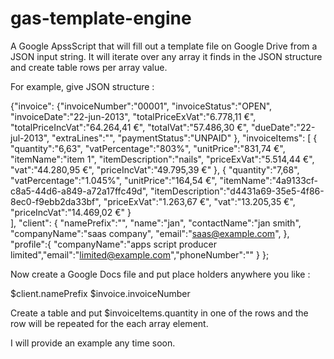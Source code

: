 gas-template-engine
===================

A Google ApssScript that will fill out a template file on Google Drive from a JSON input string. 
It will iterate over any array it finds in the JSON structure and create table rows per array value.

For example, give JSON structure :

 {"invoice":
	{"invoiceNumber":"00001",
	 "invoiceStatus":"OPEN",
	 "invoiceDate":"22-jun-2013",
	 "totalPriceExVat":"6.778,11 €",
  	 "totalPriceIncVat":"64.264,41 €",
	 "totalVat":"57.486,30 €",
	 "dueDate":"22-jul-2013",
	 "extraLines":"",
	 "paymentStatus":"UNPAID"
	},
   "invoiceItems":
		[
                   {
			"quantity":"6,63",
			"vatPercentage":"803%",
			"unitPrice":"831,74 €",
			"itemName":"item 1",
			"itemDescription":"nails",
			"priceExVat":"5.514,44 €",
			"vat":"44.280,95 €",
			"priceIncVat":"49.795,39 €"
		   },
		   {
			"quantity":"7,68",
			"vatPercentage":"1.045%",
			"unitPrice":"164,54 €",
			"itemName":"4a9133cf-c8a5-44d6-a849-a72a17ffc49d",
			"itemDescription":"d4431a69-35e5-4f86-8ec0-f9ebb2da33bf",
			"priceExVat":"1.263,67 €",
			"vat":"13.205,35 €",
			"priceIncVat":"14.469,02 €"
		   }      
		],
   "client":
		{
			"namePrefix":"",
			"name":"jan",
			"contactName":"jan smith",
			"companyName":"saas company",
			"email":"saas@example.com",
		},
    "profile":{
		"companyName":"apps script producer limited","email":"limited@example.com","phoneNumber":""
	}
};


Now create a Google Docs file and put place holders anywhere you like :

$client.namePrefix
$invoice.invoiceNumber


Create a table and put $invoiceItems.quantity in one of the rows and the row will be repeated for the each array element.

I will provide an example any time soon.
